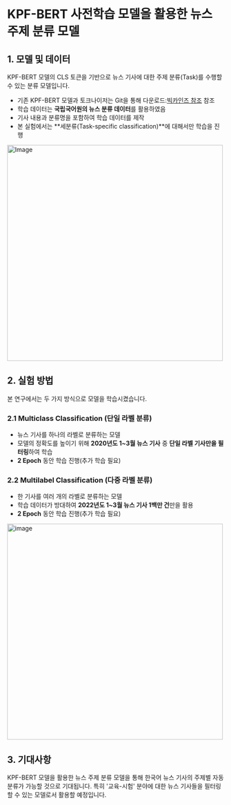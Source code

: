 # KPF-BERT 사전학습 모델을 활용한 뉴스 주제 분류 모델

## 1. 모델 및 데이터
KPF-BERT 모델의 CLS 토큰을 기반으로 뉴스 기사에 대한 주제 분류(Task)를 수행할 수 있는 분류 모델입니다.

- 기존 KPF-BERT 모델과 토크나이저는 Git을 통해 다운로드:[빅카인즈 참조](https://github.com/KPF-bigkinds/BIGKINDS-LAB/blob/main/KPF-BERT-CLS/README.md) 참조
- 학습 데이터는 **국립국어원의 뉴스 분류 데이터**를 활용하였음
- 기사 내용과 분류명을 포함하여 학습 데이터를 제작
- 본 실험에서는 **세분류(Task-specific classification)**에 대해서만 학습을 진행
<img width="500" alt="Image" src="https://github.com/user-attachments/assets/7db9664f-ec5f-41ee-89bb-ad9b508d8214" /> 

## 2. 실험 방법
본 연구에서는 두 가지 방식으로 모델을 학습시켰습니다.

### 2.1 Multiclass Classification (단일 라벨 분류)
- 뉴스 기사를 하나의 라벨로 분류하는 모델
- 모델의 정확도를 높이기 위해 **2020년도 1~3월 뉴스 기사** 중 **단일 라벨 기사만을 필터링**하여 학습
- **2 Epoch** 동안 학습 진행(추가 학습 필요)

### 2.2 Multilabel Classification (다중 라벨 분류)
- 한 기사를 여러 개의 라벨로 분류하는 모델
- 학습 데이터가 방대하여 **2022년도 1~3월 뉴스 기사 1백만 건**만을 활용
- **2 Epoch** 동안 학습 진행(추가 학습 필요)

<img width="500" alt="image" src="https://github.com/user-attachments/assets/df851425-144d-4f7d-b232-2190ba4314d6" />

## 3. 기대사항
KPF-BERT 모델을 활용한 뉴스 주제 분류 모델을 통해 한국어 뉴스 기사의 주제별 자동 분류가 가능할 것으로 기대됩니다.
특히 '교육-시험' 분야에 대한 뉴스 기사들을 필터링할 수 있는 모델로서 활용할 예정입니다. 

